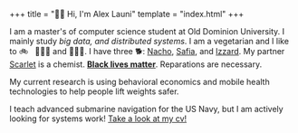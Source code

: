 +++
title = "👋🏻 Hi, I'm Alex Launi"
template = "index.html"
+++

I am a master's of computer science student at Old Dominion University.
I mainly study _big data, and distributed systems_.
I am a vegetarian and I like to 🚲 &nbsp; 🏃🏻‍♂️ and 🏋🏻‍♂️.
I have three 🐕: <span class="doglist">
    <a href="#" class="image-rollover" data-filename="nacho.png">Nacho</a>, 
    <a href="#" class="image-rollover" data-filename="safia.png">Safia</a>, and 
    <a href="#" class="image-rollover" data-filename="izzard.png">Izzard</a>.
    My partner <a href="#" class="image-rollover" data-filename="scarlet.png">Scarlet</a> is a chemist. 
    **<a href="#" class="image-rollover" data-filename="emmetttill.jpg">Black lives matter</a>**</span>.
    Reparations are necessary.

My current research is using behavioral economics and mobile
health technologies to help people lift weights safer.

I teach advanced submarine navigation for the US Navy, but I am actively looking for systems work!
[Take a look at my cv!](https://lamalex.github.io/cv)
